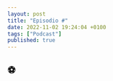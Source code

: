 ```yaml
---
layout: post
title: "Episodio #"
date: 2022-11-02 19:24:04 +0100
tags: ["Podcast"]
published: true
---
```


## ⚽ 

